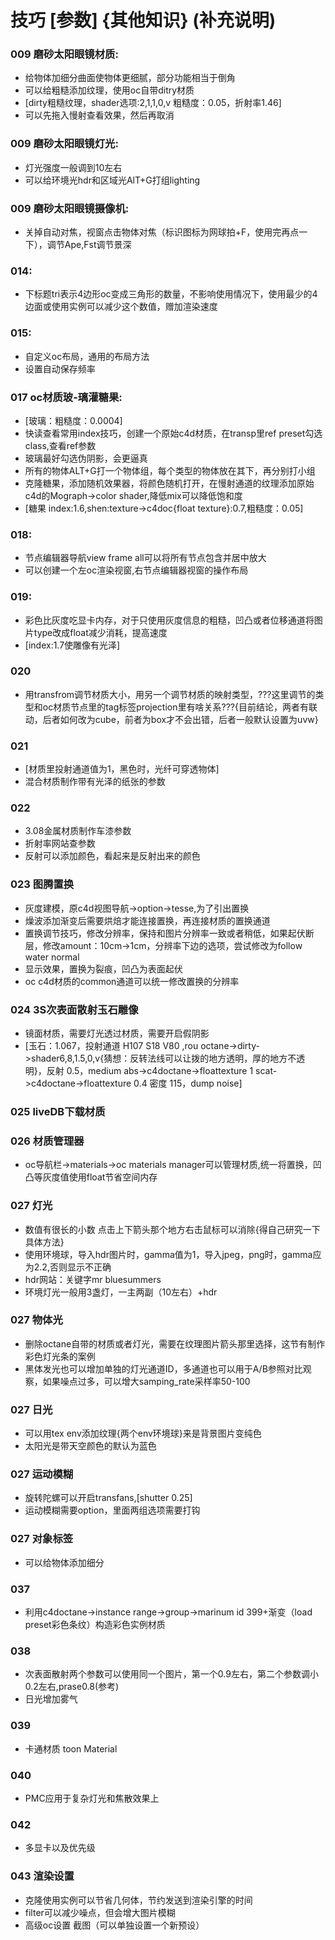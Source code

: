 # 技巧  [参数]  {其他知识}  (补充说明)
### 009 磨砂太阳眼镜材质:
  * 给物体加细分曲面使物体更细腻，部分功能相当于倒角
  * 可以给粗糙添加纹理，使用oc自带ditry材质
  * [dirty粗糙纹理，shader选项:2,1,1,0,v 粗糙度：0.05，折射率1.46]
  * 可以先拖入慢射查看效果，然后再取消
### 009 磨砂太阳眼镜灯光:
  * 灯光强度一般调到10左右
  * 可以给环境光hdr和区域光AlT+G打组lighting
### 009 磨砂太阳眼镜摄像机:
  * 关掉自动对焦，视窗点击物体对焦（标识图标为网球拍+F，使用完再点一下），调节Ape,Fst调节景深
### 014:
  * 下标题tri表示4边形oc变成三角形的数量，不影响使用情况下，使用最少的4边面或使用实例可以减少这个数值，赠加渲染速度
### 015:
  * 自定义oc布局，通用的布局方法
  * 设置自动保存频率
### 017 oc材质玻-璃灌糖果:
  * [玻璃：粗糙度：0.0004]
  * 快读查看常用index技巧，创建一个原始c4d材质，在transp里ref preset勾选class,查看ref参数
  * 玻璃最好勾选伪阴影，会更逼真
  * 所有的物体ALT+G打一个物体组，每个类型的物体放在其下，再分别打小组
  * 克隆糖果，添加随机效果器，将颜色随机打开，在慢射通道的纹理添加原始c4d的Mograph->color shader,降低mix可以降低饱和度
  * [糖果 index:1.6,shen:texture->c4doc{float texture}:0.7,粗糙度：0.05]
### 018:
  * 节点编辑器导航view frame all可以将所有节点包含并居中放大
  * 可以创建一个左oc渲染视窗,右节点编辑器视窗的操作布局
### 019:
  * 彩色比灰度吃显卡内存，对于只使用灰度信息的粗糙，凹凸或者位移通道将图片type改成float减少消耗，提高速度
  * [index:1.7使雕像有光泽]
### 020
  * 用transfrom调节材质大小，用另一个调节材质的映射类型，???这里调节的类型和oc材质节点里的tag标签projection里有啥关系???{目前结论，两者有联动，后者如何改为cube，前者为box才不会出错，后者一般默认设置为uvw}
### 021
  * [材质里投射通道值为1，黑色时，光纤可穿透物体]
  * 混合材质制作带有光泽的纸张的参数
### 022
  * 3.08金属材质制作车漆参数
  * 折射率网站查参数
  * 反射可以添加颜色，看起来是反射出来的颜色
### 023 图腾置换
  * 灰度建模，原c4d视图导航->option->tesse,为了引出置换
  * 燥波添加渐变后需要烘焙才能连接置换，再连接材质的置换通道
  * 置换调节技巧，修改分辨率，保持和图片分辨率一致或者稍低，如果起伏断层，修改amount：10cm->1cm，分辨率下边的选项，尝试修改为follow water normal
  * 显示效果，置换为裂痕，凹凸为表面起伏
  * oc c4d材质的common通道可以统一修改置换的分辨率
### 024 3S次表面散射玉石雕像
  * 镜面材质，需要灯光透过材质，需要开启假阴影
  * [玉石：1.067，投射通道 H107 S18 V80 ,rou octane->dirty->shader6,8,1.5,0,v{猜想：反转法线可以让拨的地方透明，厚的地方不透明}，反射 0.5，medium abs->c4doctane->floattexture 1 scat->c4doctane->floattexture 0.4 密度 115，dump noise]
### 025 liveDB下载材质
### 026 材质管理器
  * oc导航栏->materials->oc materials manager可以管理材质,统一将置换，凹凸等灰度值使用float节省空间内存
### 027 灯光
  * 数值有很长的小数 点击上下箭头那个地方右击鼠标可以消除{得自己研究一下具体方法}
  * 使用环境球，导入hdr图片时，gamma值为1，导入jpeg，png时，gamma应为2.2,否则显示不正确
  * hdr网站：关键字mr bluesummers
  * 环境灯光一般用3盏灯，一主两副（10左右）+hdr
### 027 物体光
  * 删除octane自带的材质或者灯光，需要在纹理图片箭头那里选择，这节有制作彩色灯光条的案例
  * 黑体发光也可以增加单独的灯光通道ID，多通道也可以用于A/B参照对比观察，如果噪点过多，可以增大samping_rate采样率50-100
### 027 日光
  * 可以用tex env添加纹理{两个env环境球}来是背景图片变纯色
  * 太阳光是带天空颜色的默认为蓝色
### 027 运动模糊
  * 旋转陀螺可以开启transfans,[shutter   0.25]
  * 运动模糊需要option，里面两组选项需要打钩
### 027 对象标签
  * 可以给物体添加细分
### 037 
  * 利用c4doctane->instance range->group->marinum id 399+渐变（load preset彩色条纹）构造彩色实例材质
### 038
  * 次表面散射两个参数可以使用同一个图片，第一个0.9左右，第二个参数调小0.2左右,prase0.8(参考)
  * 日光增加雾气
### 039
  * 卡通材质 toon Material
### 040
  * PMC应用于复杂灯光和焦散效果上
### 042
  * 多显卡以及优先级
### 043 渲染设置
  * 克隆使用实例可以节省几何体，节约发送到渲染引擎的时间
  * filter可以减少噪点，但会增大图片模糊
  * 高级oc设置 截图（可以单独设置一个新预设）


